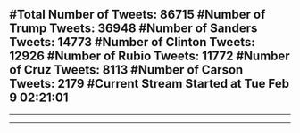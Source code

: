 #Total Number of Tweets: 86715 
#Number of Trump Tweets: 36948
#Number of Sanders Tweets: 14773
#Number of Clinton Tweets: 12926
#Number of Rubio Tweets: 11772
#Number of Cruz Tweets: 8113
#Number of Carson Tweets: 2179
#Current Stream Started at Tue Feb  9 02:21:01
---
---
---
